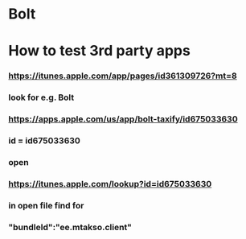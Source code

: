 # Bolt

# How to test 3rd party apps

### https://itunes.apple.com/app/pages/id361309726?mt=8

### look for e.g. Bolt

### https://apps.apple.com/us/app/bolt-taxify/id675033630

### id = id675033630

### open

### https://itunes.apple.com/lookup?id=id675033630

### in open file find for

### "bundleId":"ee.mtakso.client"
